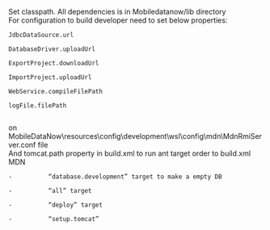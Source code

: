 Set classpath. All dependencies is in Mobiledatanow/lib directory<br>
For configuration to build developer need to set below properties:<br>

<pre><code>JdbcDataSource.url<br>
DatabaseDriver.uploadUrl<br>
ExportProject.downloadUrl<br>
ImportProject.uploadUrl<br>
WebService.compileFilePath<br>
logFile.filePath <br>
</code></pre>

on MobileDataNow\resources\config\development\wsl\config\mdn\MdnRmiServer.conf file<br>
And tomcat.path property in build.xml to run ant target order to build.xml MDN<br>
<pre><code>-          “database.development” target to make a empty DB<br>
-          “all” target<br>
-          “deploy” target<br>
-          “setup.tomcat”<br>
</code></pre>